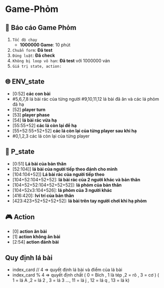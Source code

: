 # Game-Phỏm
## :dart: Báo cáo Game Phỏm
1.   `Tốc độ chạy`
      - **1000000 Game**: 10 phút 
2. `Chuẩn form`: **Đã test**
3. `Đúng luật`: **Đã check**
4. `Không bị loop vô hạn`: **Đã test** với 1000000 ván
5. `Giá trị state, action:`

## :globe_with_meridians: ENV_state
*   [0:52] **các con bài**
*   #5,6,7,8 lá bài rác của từng người 
    #9,10,11,12 lá bài đã ăn  và các lá phỏm đã hạ 
*   [52] **player turn**
*   [53] **player phase** 
*   [54] **lá bài rác vừa hạ** 
*   [55:55+52] **các lá còn lại để hạ**
*   [55+52:55+52+52] **các lá còn lại  của từng player sau khi hạ**
*   #0,1,2,3 các lá còn lại  của từng player 



## :bust_in_silhouette: P_state
*   [0:51] **Lá bài của bản thân**
*   [52:104]] **lá bài của người tiếp theo đánh cho mình**
*   [104:104+52]] **Lá bài rác của người tiếp theo**
*   [104+52:104+52+52]:   **lá bài rác của 2 người khác và bản thân**
*   [104+52+52:104+52+52+52]]:   **lá phỏm của bản thân**
*   [104+52x3:104+526]:   **lá phỏm của 3 người khác**
*   [416:420]:   **lví trí của bản thân**
*   [423:423+52+52+52+52]:   **lá bài trên tay  người chơi  khi hạ phỏm**



## :video_game: Action
* [0]   **action  ăn bài**
* [1]     **action không ăn bài**
* [2:54] **action đánh bài**
## Quy định lá bài
   - index_card // 4
  => quyết định lá bài và điểm của lá bài
- index_card % 4
  => quyết định chất
  ( 0 = Bích , 1 là tép ,2 = rô , 3 = cơ )
  ( 1 = lá A ,2 = lá 2 , 3 = lá 3 ..., 11 = lá j , 12
= lá q , 13 = lá k)
